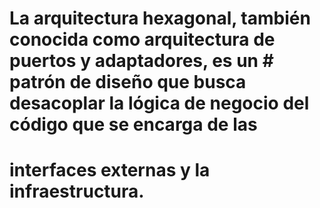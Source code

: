 # 
# La arquitectura hexagonal, también conocida como arquitectura de puertos y adaptadores, es un # patrón de diseño que busca desacoplar la lógica de negocio del código que se encarga de las 
# interfaces externas y la infraestructura.
#